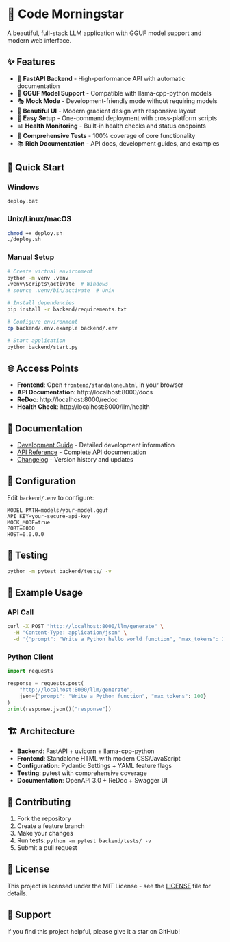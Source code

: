 # 🌟 Code Morningstar

A beautiful, full-stack LLM application with GGUF model support and modern web interface.

## ✨ Features

- 🚀 **FastAPI Backend** - High-performance API with automatic documentation
- 🧠 **GGUF Model Support** - Compatible with llama-cpp-python models
- 🎭 **Mock Mode** - Development-friendly mode without requiring models
- 🎨 **Beautiful UI** - Modern gradient design with responsive layout
- 🔧 **Easy Setup** - One-command deployment with cross-platform scripts
- 📊 **Health Monitoring** - Built-in health checks and status endpoints
- 🧪 **Comprehensive Tests** - 100% coverage of core functionality
- 📚 **Rich Documentation** - API docs, development guides, and examples

## 🚀 Quick Start

### Windows
```cmd
deploy.bat
```

### Unix/Linux/macOS
```bash
chmod +x deploy.sh
./deploy.sh
```

### Manual Setup
```bash
# Create virtual environment
python -m venv .venv
.venv\Scripts\activate  # Windows
# source .venv/bin/activate  # Unix

# Install dependencies
pip install -r backend/requirements.txt

# Configure environment
cp backend/.env.example backend/.env

# Start application
python backend/start.py
```

## 🌐 Access Points

- **Frontend**: Open `frontend/standalone.html` in your browser
- **API Documentation**: http://localhost:8000/docs
- **ReDoc**: http://localhost:8000/redoc
- **Health Check**: http://localhost:8000/llm/health

## 📖 Documentation

- [Development Guide](docs/DEVELOPMENT.md) - Detailed development information
- [API Reference](docs/API.md) - Complete API documentation
- [Changelog](CHANGELOG.md) - Version history and updates

## 🔧 Configuration

Edit `backend/.env` to configure:
```env
MODEL_PATH=models/your-model.gguf
API_KEY=your-secure-api-key
MOCK_MODE=true
PORT=8000
HOST=0.0.0.0
```

## 🧪 Testing

```bash
python -m pytest backend/tests/ -v
```

## 📝 Example Usage

### API Call
```bash
curl -X POST "http://localhost:8000/llm/generate" \
  -H "Content-Type: application/json" \
  -d '{"prompt": "Write a Python hello world function", "max_tokens": 100}'
```

### Python Client
```python
import requests

response = requests.post(
    "http://localhost:8000/llm/generate",
    json={"prompt": "Write a Python function", "max_tokens": 100}
)
print(response.json()["response"])
```

## 🏗️ Architecture

- **Backend**: FastAPI + uvicorn + llama-cpp-python
- **Frontend**: Standalone HTML with modern CSS/JavaScript
- **Configuration**: Pydantic Settings + YAML feature flags
- **Testing**: pytest with comprehensive coverage
- **Documentation**: OpenAPI 3.0 + ReDoc + Swagger UI

## 🤝 Contributing

1. Fork the repository
2. Create a feature branch
3. Make your changes
4. Run tests: `python -m pytest backend/tests/ -v`
5. Submit a pull request

## 📄 License

This project is licensed under the MIT License - see the [LICENSE](LICENSE) file for details.

## 🌟 Support

If you find this project helpful, please give it a star on GitHub!
